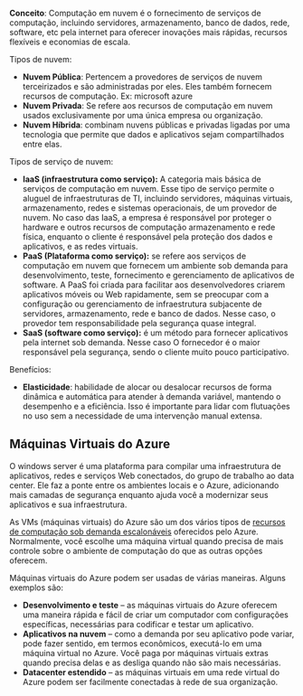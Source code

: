 
**Conceito**: Computação em nuvem é o fornecimento de serviços de computação, incluindo servidores, armazenamento, banco de dados, rede, software, etc pela internet para oferecer inovações mais rápidas, recursos flexíveis e economias de escala.

Tipos de nuvem:
- **Nuvem Pública**: Pertencem a provedores de serviços de nuvem terceirizados e são administradas por eles. Eles também fornecem recursos de computação. Ex: microsoft azure
- **Nuvem Privada**: Se refere aos recursos de computação em nuvem usados exclusivamente por uma única empresa ou organização.
- **Nuvem Híbrida**: combinam nuvens públicas e privadas ligadas por uma tecnologia que permite que dados e aplicativos sejam compartilhados entre elas. 


Tipos de serviço de nuvem:
- **IaaS (infraestrutura como serviço):** A categoria mais básica de serviços de computação em nuvem. Esse tipo de serviço permite o aluguel de infraestruturas de TI, incluindo servidores, máquinas virtuais, armazenamento, redes e sistemas operacionais, de um provedor de nuvem. No caso das IaaS, a empresa é responsável por proteger o hardware e outros recursos de computação armazenamento e rede física, enquanto o cliente é responsável pela proteção dos dados e aplicativos, e as redes virtuais.
- **PaaS (Plataforma como serviço):** se refere aos serviços de computação em nuvem que fornecem um ambiente sob demanda para desenvolvimento, teste, fornecimento e gerenciamento de aplicativos de software. A PaaS foi criada para facilitar aos desenvolvedores criarem aplicativos móveis ou Web rapidamente, sem se preocupar com a configuração ou gerenciamento de infraestrutura subjacente de servidores, armazenamento, rede e banco de dados. Nesse caso, o provedor tem responsabilidade pela segurança quase integral.
- **SaaS (software como serviço):** é um método para fornecer aplicativos pela internet sob demanda. Nesse caso O fornecedor é o maior responsável pela segurança, sendo o cliente muito pouco participativo.


Benefícios:
- **Elasticidade**: habilidade de alocar ou desalocar recursos de forma dinâmica e automática para atender à demanda variável, mantendo o desempenho e a eficiência. Isso é importante para lidar com flutuações no uso sem a necessidade de uma intervenção manual extensa.


## Máquinas Virtuais do Azure

O windows server é uma plataforma para compilar uma infraestrutura de aplicativos, redes e serviços Web conectados, do grupo de trabalho ao data center. Ele faz a ponte entre os ambientes locais e o Azure, adicionando mais camadas de segurança enquanto ajuda você a modernizar seus aplicativos e sua infraestrutura.

As VMs (máquinas virtuais) do Azure são um dos vários tipos de [recursos de computação sob demanda escalonáveis](https://learn.microsoft.com/pt-br/azure/architecture/guide/technology-choices/compute-decision-tree) oferecidos pelo Azure. Normalmente, você escolhe uma máquina virtual quando precisa de mais controle sobre o ambiente de computação do que as outras opções oferecem.

Máquinas virtuais do Azure podem ser usadas de várias maneiras. Alguns exemplos são:

- **Desenvolvimento e teste** – as máquinas virtuais do Azure oferecem uma maneira rápida e fácil de criar um computador com configurações específicas, necessárias para codificar e testar um aplicativo.
- **Aplicativos na nuvem** – como a demanda por seu aplicativo pode variar, pode fazer sentido, em termos econômicos, executá-lo em uma máquina virtual no Azure. Você paga por máquinas virtuais extras quando precisa delas e as desliga quando não são mais necessárias.
- **Datacenter estendido** – as máquinas virtuais em uma rede virtual do Azure podem ser facilmente conectadas à rede de sua organização.